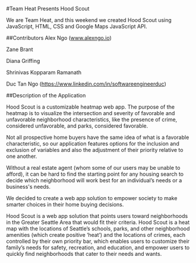 #Team Heat Presents Hood Scout

We are Team Heat, and this weekend we created Hood Scout using JavaScript, HTML, CSS and Google Maps JavaScript API.

##Contributors
Alex Ngo (www.alexngo.io)

Zane Brant

Diana Griffing

Shrinivas Kopparam Ramanath

Duc Tan Ngo (https://www.linkedin.com/in/softwareengineerduc)

##Description of the Application

Hood Scout is a customizable heatmap web app. The purpose of the heatmap is to visualize the intersection and severity of favorable and unfavorable neighborhood characteristics, like the presence of crime, considered unfavorable, and parks, considered favorable.

Not all prospective home buyers have the same idea of what is a favorable characteristic, so our application features options for the inclusion and exclusion of variables and also the adjustment of their priority relative to one another.

Without a real estate agent (whom some of our users may be unable to afford), it can be hard to find the starting point for any housing search to decide which neighborhood will work best for an individual’s needs or a business's needs.

We decided to create a web app solution to empower society to make smarter choices in their home buying decisions.

Hood Scout is a web app solution that points users toward neighborhoods in the Greater Seattle Area that would fit their criteria. Hood Scout is a heat map with the locations of Seattle’s schools, parks, and other neighborhood amenities (which create positive ‘heat’) and the locations of crimes, each controlled by their own priority bar, which enables users to customize their family’s needs for safety, recreation, and education, and empower users to quickly find neighborhoods that cater to their needs and wants.
